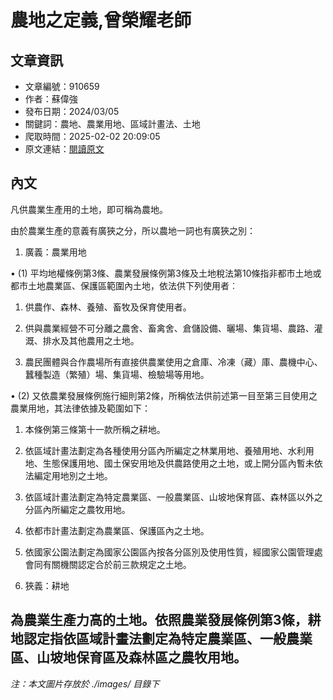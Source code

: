 # 農地之定義,曾榮耀老師

## 文章資訊
- 文章編號：910659
- 作者：蘇偉強
- 發布日期：2024/03/05
- 關鍵詞：農地、農業用地、區域計畫法、土地
- 爬取時間：2025-02-02 20:09:05
- 原文連結：[閱讀原文](https://real-estate.get.com.tw/Columns/detail.aspx?no=910659)

## 內文
凡供農業生產用的土地，即可稱為農地。

由於農業生產的意義有廣狹之分，所以農地一詞也有廣狹之別：

1. 廣義：農業用地

• (1) 平均地權條例第3條、農業發展條例第3條及土地稅法第10條指非都市土地或都市土地農業區、保護區範圍內土地，依法供下列使用者︰

1. 供農作、森林、養殖、畜牧及保育使用者。

2. 供與農業經營不可分離之農舍、畜禽舍、倉儲設備、曬場、集貨場、農路、灌溉、排水及其他農用之土地。

3. 農民團體與合作農場所有直接供農業使用之倉庫、冷凍（藏）庫、農機中心、蠶種製造（繁殖）場、集貨場、檢驗場等用地。

• (2) 又依農業發展條例施行細則第2條，所稱依法供前述第一目至第三目使用之農業用地，其法律依據及範圍如下：

1. 本條例第三條第十一款所稱之耕地。

2. 依區域計畫法劃定為各種使用分區內所編定之林業用地、養殖用地、水利用地、生態保護用地、國土保安用地及供農路使用之土地，或上開分區內暫未依法編定用地別之土地。

3. 依區域計畫法劃定為特定農業區、一般農業區、山坡地保育區、森林區以外之分區內所編定之農牧用地。

4. 依都市計畫法劃定為農業區、保護區內之土地。

5. 依國家公園法劃定為國家公園區內按各分區別及使用性質，經國家公園管理處會同有關機關認定合於前三款規定之土地。

2. 狹義：耕地

為農業生產力高的土地。依照農業發展條例第3條，耕地認定指依區域計畫法劃定為特定農業區、一般農業區、山坡地保育區及森林區之農牧用地。
---
*注：本文圖片存放於 ./images/ 目錄下*
